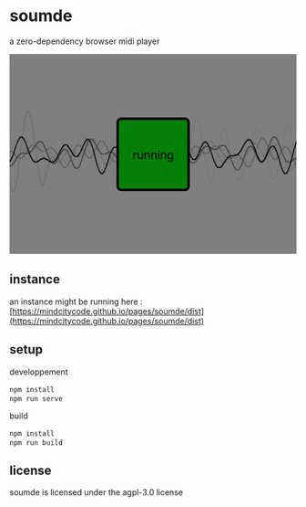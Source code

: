 # soumde

a zero-dependency browser midi player

![a screenshot](/screenshot.png?raw=true "screenshot")

## instance

an instance might be running here : [https://mindcitycode.github.io/pages/soumde/dist](https://mindcitycode.github.io/pages/soumde/dist)

## setup

developpement

    npm install
    npm run serve

build

    npm install
    npm run build

## license

soumde is licensed under the agpl-3.0 license